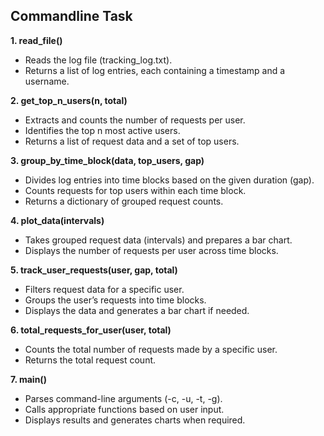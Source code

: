 ## Commandline Task

**1. read_file()**

- Reads the log file (tracking_log.txt).
- Returns a list of log entries, each containing a timestamp and a username.


**2. get_top_n_users(n, total)**
- Extracts and counts the number of requests per user.
- Identifies the top n most active users.
- Returns a list of request data and a set of top users.


**3. group_by_time_block(data, top_users, gap)**
- Divides log entries into time blocks based on the given duration (gap).
- Counts requests for top users within each time block.
- Returns a dictionary of grouped request counts.


**4. plot_data(intervals)**
- Takes grouped request data (intervals) and prepares a bar chart.
- Displays the number of requests per user across time blocks.


**5. track_user_requests(user, gap, total)**
- Filters request data for a specific user.
- Groups the user’s requests into time blocks.
- Displays the data and generates a bar chart if needed.


**6. total_requests_for_user(user, total)**
- Counts the total number of requests made by a specific user.
- Returns the total request count.


**7. main()**
- Parses command-line arguments (-c, -u, -t, -g).
- Calls appropriate functions based on user input.
- Displays results and generates charts when required.